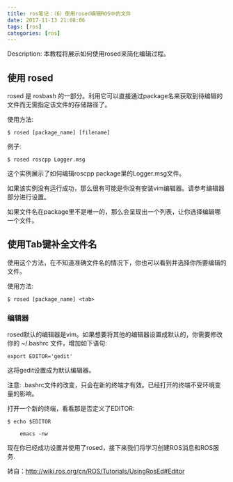 ```yaml
---
title: ros笔记：（6）使用rosed编辑ROS中的文件
date: 2017-11-13 21:08:06
tags: [ros]
categories: [ros]
---
```

Description: 本教程将展示如何使用rosed来简化编辑过程。



## 使用 rosed

rosed 是 rosbash 的一部分。利用它可以直接通过package名来获取到待编辑的文件而无需指定该文件的存储路径了。

使用方法:
```
$ rosed [package_name] [filename]
```
例子:
```
$ rosed roscpp Logger.msg
```
这个实例展示了如何编辑roscpp package里的Logger.msg文件。

如果该实例没有运行成功，那么很有可能是你没有安装vim编辑器。请参考编辑器部分进行设置。

如果文件名在package里不是唯一的，那么会呈现出一个列表，让你选择编辑哪一个文件。

## 使用Tab键补全文件名

使用这个方法，在不知道准确文件名的情况下，你也可以看到并选择你所要编辑的文件。

使用方法:
```
$ rosed [package_name] <tab>
```
### 编辑器

rosed默认的编辑器是vim。如果想要将其他的编辑器设置成默认的，你需要修改你的 ~/.bashrc 文件，增加如下语句:
```
export EDITOR='gedit'
```
这将gedit设置成为默认编辑器。

注意: .bashrc文件的改变，只会在新的终端才有效。已经打开的终端不受环境变量的影响。

打开一个新的终端，看看那是否定义了EDITOR:
```
$ echo $EDITOR

    emacs -nw
```
现在你已经成功设置并使用了rosed，接下来我们将学习创建ROS消息和ROS服务. 

转自：http://wiki.ros.org/cn/ROS/Tutorials/UsingRosEd#Editor
